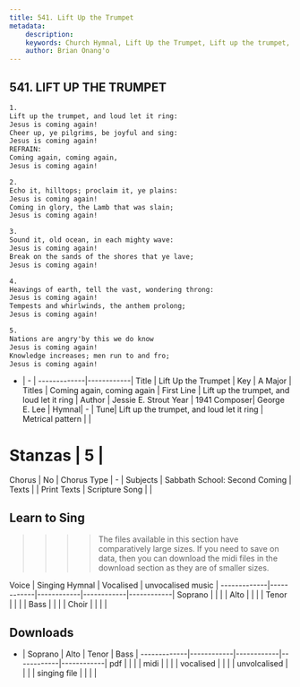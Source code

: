 ```yaml
---
title: 541. Lift Up the Trumpet
metadata:
    description: 
    keywords: Church Hymnal, Lift Up the Trumpet, Lift up the trumpet, and loud let it ring, Coming again, coming again
    author: Brian Onang'o
---
```



## 541. LIFT UP THE TRUMPET

```txt
1.
Lift up the trumpet, and loud let it ring: 
Jesus is coming again! 
Cheer up, ye pilgrims, be joyful and sing: 
Jesus is coming again! 
REFRAIN:
Coming again, coming again, 
Jesus is coming again! 

2.
Echo it, hilltops; proclaim it, ye plains: 
Jesus is coming again! 
Coming in glory, the Lamb that was slain; 
Jesus is coming again! 

3.
Sound it, old ocean, in each mighty wave: 
Jesus is coming again! 
Break on the sands of the shores that ye lave; 
Jesus is coming again! 

4.
Heavings of earth, tell the vast, wondering throng: 
Jesus is coming again! 
Tempests and whirlwinds, the anthem prolong; 
Jesus is coming again! 

5.
Nations are angry'by this we do know 
Jesus is coming again! 
Knowledge increases; men run to and fro; 
Jesus is coming again!
```

- |   -  |
-------------|------------|
Title | Lift Up the Trumpet |
Key | A Major |
Titles | Coming again, coming again |
First Line | Lift up the trumpet, and loud let it ring |
Author | Jessie E. Strout
Year | 1941
Composer| George E. Lee |
Hymnal|  - |
Tune| Lift up the trumpet, and loud let it ring |
Metrical pattern | |
# Stanzas | 5 |
Chorus | No |
Chorus Type | - |
Subjects | Sabbath School: Second Coming |
Texts |  |
Print Texts | 
Scripture Song |  |
  
## Learn to Sing

>>>> The files available in this section have comparatively large sizes. If you need to save on data, then you can download the midi files in the download section as they are of smaller sizes.

Voice |  Singing Hymnal | Vocalised | unvocalised music |
-------------|------------|------------|------------|------------|
Soprano | | | |
Alto | | | |
Tenor | | | |
Bass | | | |
Choir | | | |

## Downloads

- |  Soprano | Alto | Tenor | Bass |
-------------|------------|------------|------------|------------|
pdf | | | |
midi | | | |
vocalised | | | |
unvolcalised | | | |
singing file | | | |
  